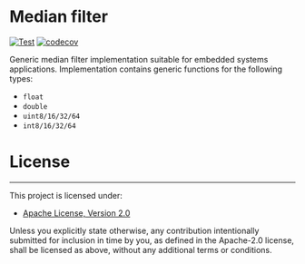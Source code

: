 Median filter
=============

[![Test](https://github.com/vpetrigo/median-filter/actions/workflows/test.yml/badge.svg)](https://github.com/vpetrigo/median-filter/actions/workflows/test.yml)
[![codecov](https://codecov.io/gh/vpetrigo/median-filter/graph/badge.svg?token=kqWLifLSB6)](https://codecov.io/gh/vpetrigo/median-filter)

Generic median filter implementation suitable for embedded systems applications. Implementation contains generic
functions for the following types:

- `float`
- `double`
- `uint8/16/32/64`
- `int8/16/32/64`

# License

---------

This project is licensed under:

- [Apache License, Version 2.0](LICENSE.md)

Unless you explicitly state otherwise, any contribution intentionally submitted for inclusion in time by you, as
defined in the Apache-2.0 license, shall be licensed as above, without any additional terms or conditions.
